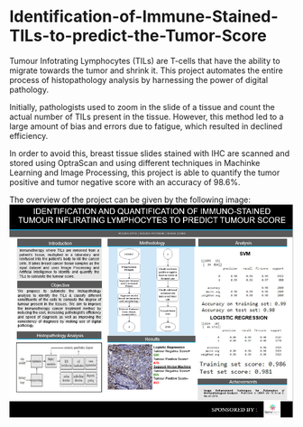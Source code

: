 # Identification-of-Immune-Stained-TILs-to-predict-the-Tumor-Score

Tumour Infotrating Lymphocytes (TILs) are T-cells that have the ability to migrate towards the tumor and shrink it. This project automates the entire process of histopathology analysis by harnessing the power of digital pathology.

Initially, pathologists used to zoom in the slide of a tissue and count the actual number of TILs present in the tissue. However, this method led to a large amount of bias and errors due to fatigue, which resulted in declined efficiency.

In order to avoid this, breast tissue slides stained with IHC are scanned and stored using OptraScan and using different techniques in Machinke Learning and Image Processing, this project is able to quantify the tumor positive and tumor negative score with an accuracy of 98.6%.

The overview of the project can be given by the following image:
![](Image.PNG)
